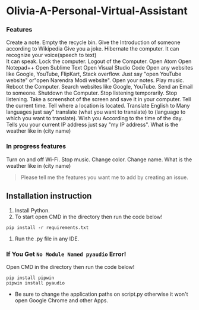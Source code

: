 # Olivia-A-Personal-Virtual-Assistant

### Features

Create a note.
Empty the recycle bin.
Give the Introduction of someone according to Wikipedia
Give you a joke.
Hibernate the computer.
It can recognize your voice(speech to text)<br>
It can speak.
Lock the computer.
Logout of the Computer.
Open Atom
Open Notepad++
Open Sublime Text
Open Visual Studio Code
Open any websites like Google, YouTube, FlipKart, Stack overflow. Just say "open YouTube website" or"open Narendra Modi website".
Open your notes.
Play music.
Reboot the Computer.
Search websites like Google, YouTube.
Send an Email to someone.
Shutdown the Computer.
Stop listening temporarily.
Stop listening.
Take a screenshot of the screen and save it in your computer.
Tell the current time.
Tell where a location is located.
Translate English to Many languages just say" translate (what you want to translate) to (language to which you want to translate).
Wish you According to the time of the day.
Tells you your current IP address just say "my IP address".
What is the weather like in (city name)

### In progress features

Turn on and off Wi-Fi.
Stop music.
Change color.
Change name.
What is the weather like in (city name)

> Please tell me the features you want me to add by creating an issue.

## Installation instruction

1. Install Python.
1. To start open CMD in the directory then run the code below!

`pip install -r requirements.txt`<br>

1. Run the .py file in any IDE.

### If You Get `No Module Named pyaudio` Error!

Open CMD in the directory then run the code below!

```
pip install pipwin
pipwin install pyaudio
```

- Be sure to change the application paths on script.py otherwise it won't open Google Chrome and other Apps. <br>
